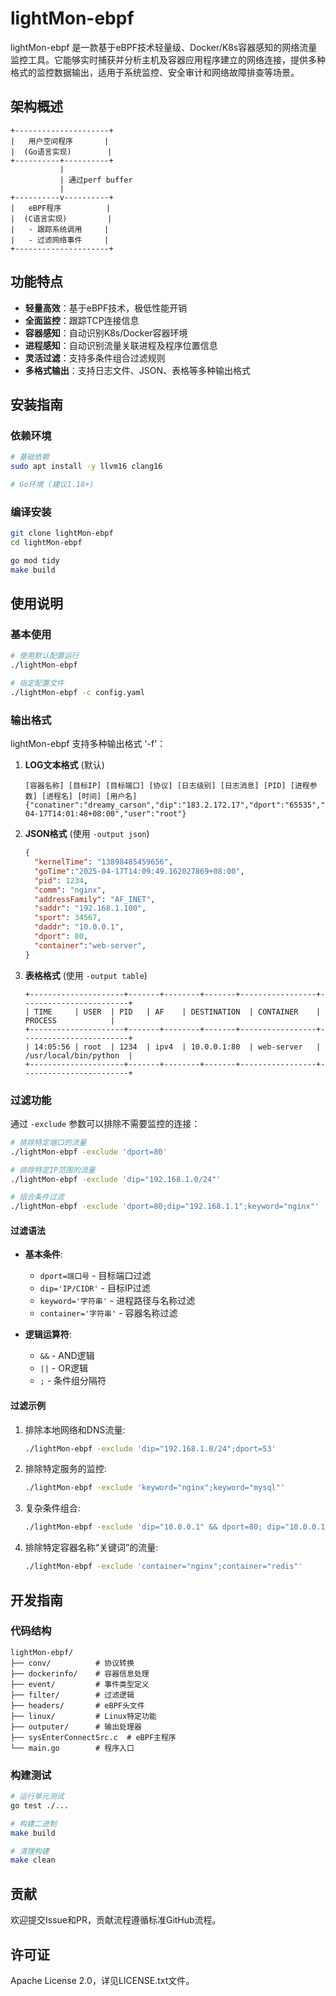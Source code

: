 # lightMon-ebpf

lightMon-ebpf 是一款基于eBPF技术轻量级、Docker/K8s容器感知的网络流量监控工具。它能够实时捕获并分析主机及容器应用程序建立的网络连接，提供多种格式的监控数据输出，适用于系统监控、安全审计和网络故障排查等场景。

## 架构概述

```
+---------------------+
|   用户空间程序       |
|  (Go语言实现)        |
+----------+----------+
           |
           | 通过perf buffer
           |
+----------v----------+
|   eBPF程序          |
|  (C语言实现)         |
|   - 跟踪系统调用     |
|   - 过滤网络事件     |
+---------------------+
```

## 功能特点

- **轻量高效**：基于eBPF技术，极低性能开销
- **全面监控**：跟踪TCP连接信息
- **容器感知**：自动识别K8s/Docker容器环境
- **进程感知**：自动识别流量关联进程及程序位置信息
- **灵活过滤**：支持多条件组合过滤规则
- **多格式输出**：支持日志文件、JSON、表格等多种输出格式

## 安装指南

### 依赖环境

```sh
# 基础依赖
sudo apt install -y llvm16 clang16

# Go环境 (建议1.18+)
```

### 编译安装

```sh
git clone lightMon-ebpf
cd lightMon-ebpf 

go mod tidy
make build
```

## 使用说明

### 基本使用

```sh
# 使用默认配置运行
./lightMon-ebpf

# 指定配置文件
./lightMon-ebpf -c config.yaml
```

### 输出格式

lightMon-ebpf 支持多种输出格式 '-f'：

1. **LOG文本格式** (默认)
   ```
   [容器名称] [目标IP] [目标端口] [协议] [日志级别] [日志消息] [PID] [进程参数] [进程名] [时间] [用户名]
   {"conatiner":"dreamy_carson","dip":"183.2.172.17","dport":"65535","ipv6":0,"level":"info","msg":"","pid":"501750","procArgs":"www.baidu.com","procPath":"/usr/bin/busybox","time":"2025-04-17T14:01:48+08:00","user":"root"}
   ```

2. **JSON格式** (使用 `-output json`)
   ```json
   {
     "kernelTime": "13898485459656",
     "goTime":"2025-04-17T14:09:49.162027869+08:00",
     "pid": 1234,
     "comm": "nginx",
     "addressFamily": "AF_INET",
     "saddr": "192.168.1.100",
     "sport": 34567,
     "daddr": "10.0.0.1", 
     "dport": 80,
     "container":"web-server",
   }
   ```

3. **表格格式** (使用 `-output table`)
   ```
   +---------------------+-------+--------+-------+-----------------+------------------------+
   | TIME     | USER  | PID   | AF    | DESTINATION  | CONTAINER    |     PROCESS            |
   +---------------------+-------+--------+-------+-----------------+------------------------+
   | 14:05:56 | root  | 1234  | ipv4  | 10.0.0.1:80  | web-server   | /usr/local/bin/python  |
   +---------------------+-------+--------+-------+-----------------+------------------------+
   ```

### 过滤功能

通过 `-exclude` 参数可以排除不需要监控的连接：

```sh
# 排除特定端口的流量
./lightMon-ebpf -exclude 'dport=80'

# 排除特定IP范围的流量
./lightMon-ebpf -exclude 'dip="192.168.1.0/24"'

# 组合条件过滤
./lightMon-ebpf -exclude 'dport=80;dip="192.168.1.1";keyword="nginx"'
```

#### 过滤语法

- **基本条件**:
  - `dport=端口号` - 目标端口过滤
  - `dip='IP/CIDR'` - 目标IP过滤
  - `keyword='字符串'` - 进程路径与名称过滤
  - `container='字符串'` - 容器名称过滤

- **逻辑运算符**:
  - `&&` - AND逻辑
  - `||` - OR逻辑 
  - `;` - 条件组分隔符

#### 过滤示例

1. 排除本地网络和DNS流量:
   ```sh
   ./lightMon-ebpf -exclude 'dip="192.168.1.0/24";dport=53'
   ```

2. 排除特定服务的监控:
   ```sh
   ./lightMon-ebpf -exclude 'keyword="nginx";keyword="mysql"'
   ```

3. 复杂条件组合:
    ```sh
    ./lightMon-ebpf -exclude 'dip="10.0.0.1" && dport=80; dip="10.0.0.1" && dport=443'
    ```

4. 排除特定容器名称“关键词”的流量:
    ```sh
    ./lightMon-ebpf -exclude 'container="nginx";container="redis"'
    ```

## 开发指南

### 代码结构

```
lightMon-ebpf/
├── conv/          # 协议转换
├── dockerinfo/    # 容器信息处理
├── event/         # 事件类型定义
├── filter/        # 过滤逻辑
├── headers/       # eBPF头文件
├── linux/         # Linux特定功能
├── outputer/      # 输出处理器
├── sysEnterConnectSrc.c  # eBPF主程序
└── main.go        # 程序入口
```

### 构建测试

```sh
# 运行单元测试
go test ./...

# 构建二进制
make build

# 清理构建
make clean
```

## 贡献

欢迎提交Issue和PR，贡献流程遵循标准GitHub流程。

## 许可证

Apache License 2.0，详见LICENSE.txt文件。
